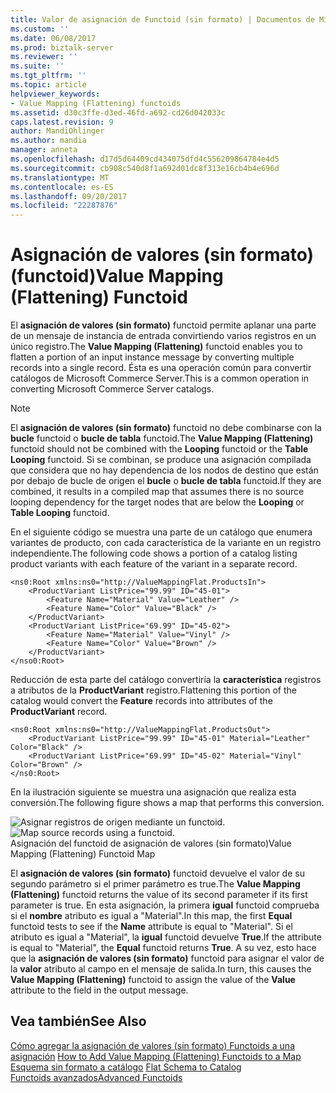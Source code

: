 ```yaml
---
title: Valor de asignación de Functoid (sin formato) | Documentos de Microsoft
ms.custom: ''
ms.date: 06/08/2017
ms.prod: biztalk-server
ms.reviewer: ''
ms.suite: ''
ms.tgt_pltfrm: ''
ms.topic: article
helpviewer_keywords:
- Value Mapping (Flattening) functoids
ms.assetid: d30c3ffe-d3ed-46fd-a692-cd26d042033c
caps.latest.revision: 9
author: MandiOhlinger
ms.author: mandia
manager: anneta
ms.openlocfilehash: d17d5d64409cd434075dfd4c556209864784e4d5
ms.sourcegitcommit: cb908c540d8f1a692d01dc8f313e16cb4b4e696d
ms.translationtype: MT
ms.contentlocale: es-ES
ms.lasthandoff: 09/20/2017
ms.locfileid: "22287876"
---
```

# <a name="value-mapping-flattening-functoid"></a><span data-ttu-id="5b661-102">Asignación de valores (sin formato) (functoid)</span><span class="sxs-lookup"><span data-stu-id="5b661-102">Value Mapping (Flattening) Functoid</span></span>
<span data-ttu-id="5b661-103">El **asignación de valores (sin formato)** functoid permite aplanar una parte de un mensaje de instancia de entrada convirtiendo varios registros en un único registro.</span><span class="sxs-lookup"><span data-stu-id="5b661-103">The **Value Mapping (Flattening)** functoid enables you to flatten a portion of an input instance message by converting multiple records into a single record.</span></span> <span data-ttu-id="5b661-104">Ésta es una operación común para convertir catálogos de Microsoft Commerce Server.</span><span class="sxs-lookup"><span data-stu-id="5b661-104">This is a common operation in converting Microsoft Commerce Server catalogs.</span></span>  
  
> [!NOTE]
>  <span data-ttu-id="5b661-105">El **asignación de valores (sin formato)** functoid no debe combinarse con la **bucle** functoid o **bucle de tabla** functoid.</span><span class="sxs-lookup"><span data-stu-id="5b661-105">The **Value Mapping (Flattening)** functoid should not be combined with the **Looping** functoid or the **Table Looping** functoid.</span></span> <span data-ttu-id="5b661-106">Si se combinan, se produce una asignación compilada que considera que no hay dependencia de los nodos de destino que están por debajo de bucle de origen el **bucle** o **bucle de tabla** functoid.</span><span class="sxs-lookup"><span data-stu-id="5b661-106">If they are combined, it results in a compiled map that assumes there is no source looping dependency for the target nodes that are below the **Looping** or **Table Looping** functoid.</span></span>  
  
 <span data-ttu-id="5b661-107">En el siguiente código se muestra una parte de un catálogo que enumera variantes de producto, con cada característica de la variante en un registro independiente.</span><span class="sxs-lookup"><span data-stu-id="5b661-107">The following code shows a portion of a catalog listing product variants with each feature of the variant in a separate record.</span></span>  
  
```  
<ns0:Root xmlns:ns0="http://ValueMappingFlat.ProductsIn">  
    <ProductVariant ListPrice="99.99" ID="45-01">  
        <Feature Name="Material" Value="Leather" />  
        <Feature Name="Color" Value="Black" />  
    </ProductVariant>  
    <ProductVariant ListPrice="69.99" ID="45-02">  
        <Feature Name="Material" Value="Vinyl" />  
        <Feature Name="Color" Value="Brown" />  
    </ProductVariant>  
</nso0:Root>  
```  
  
 <span data-ttu-id="5b661-108">Reducción de esta parte del catálogo convertiría la **característica** registros a atributos de la **ProductVariant** registro.</span><span class="sxs-lookup"><span data-stu-id="5b661-108">Flattening this portion of the catalog would convert the **Feature** records into attributes of the **ProductVariant** record.</span></span>  
  
```  
<ns0:Root xmlns:ns0="http://ValueMappingFlat.ProductsOut">  
    <ProductVariant ListPrice="99.99" ID="45-01" Material="Leather" Color="Black" />  
    <ProductVariant ListPrice="69.99" ID="45-02" Material="Vinyl" Color="Brown" />  
</ns0:Root>  
```  
  
 <span data-ttu-id="5b661-109">En la ilustración siguiente se muestra una asignación que realiza esta conversión.</span><span class="sxs-lookup"><span data-stu-id="5b661-109">The following figure shows a map that performs this conversion.</span></span>  
  
 <span data-ttu-id="5b661-110">![Asignar registros de origen mediante un functoid. ](../core/media/valuemappingflattenfunctoid.gif "valuemappingflattenfunctoid")</span><span class="sxs-lookup"><span data-stu-id="5b661-110">![Map source records using a functoid.](../core/media/valuemappingflattenfunctoid.gif "valuemappingflattenfunctoid")</span></span>  
<span data-ttu-id="5b661-111">Asignación del functoid de asignación de valores (sin formato)</span><span class="sxs-lookup"><span data-stu-id="5b661-111">Value Mapping (Flattening) Functoid Map</span></span>  
  
 <span data-ttu-id="5b661-112">El **asignación de valores (sin formato)** functoid devuelve el valor de su segundo parámetro si el primer parámetro es true.</span><span class="sxs-lookup"><span data-stu-id="5b661-112">The **Value Mapping (Flattening)** functoid returns the value of its second parameter if its first parameter is true.</span></span> <span data-ttu-id="5b661-113">En esta asignación, la primera **igual** functoid comprueba si el **nombre** atributo es igual a "Material".</span><span class="sxs-lookup"><span data-stu-id="5b661-113">In this map, the first **Equal** functoid tests to see if the **Name** attribute is equal to "Material".</span></span> <span data-ttu-id="5b661-114">Si el atributo es igual a "Material", la **igual** functoid devuelve **True**.</span><span class="sxs-lookup"><span data-stu-id="5b661-114">If the attribute is equal to "Material", the **Equal** functoid returns **True**.</span></span> <span data-ttu-id="5b661-115">A su vez, esto hace que la **asignación de valores (sin formato)** functoid para asignar el valor de la **valor** atributo al campo en el mensaje de salida.</span><span class="sxs-lookup"><span data-stu-id="5b661-115">In turn, this causes the **Value Mapping (Flattening)** functoid to assign the value of the **Value** attribute to the field in the output message.</span></span>  
  
## <a name="see-also"></a><span data-ttu-id="5b661-116">Vea también</span><span class="sxs-lookup"><span data-stu-id="5b661-116">See Also</span></span>  
 <span data-ttu-id="5b661-117">[Cómo agregar la asignación de valores (sin formato) Functoids a una asignación](../core/how-to-add-value-mapping-flattening-functoids-to-a-map.md) </span><span class="sxs-lookup"><span data-stu-id="5b661-117">[How to Add Value Mapping (Flattening) Functoids to a Map](../core/how-to-add-value-mapping-flattening-functoids-to-a-map.md) </span></span>  
 <span data-ttu-id="5b661-118">[Esquema sin formato a catálogo](../core/flat-schema-to-catalog.md) </span><span class="sxs-lookup"><span data-stu-id="5b661-118">[Flat Schema to Catalog](../core/flat-schema-to-catalog.md) </span></span>  
 [<span data-ttu-id="5b661-119">Functoids avanzados</span><span class="sxs-lookup"><span data-stu-id="5b661-119">Advanced Functoids</span></span>](../core/advanced-functoids.md)